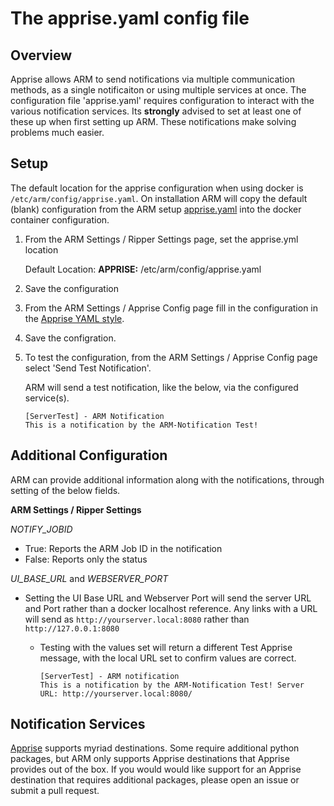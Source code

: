 # The apprise.yaml config file

## Overview

Apprise allows ARM to send notifications via multiple communication methods, as a single notificaiton or using multiple services at once.
The configuration file 'apprise.yaml' requires configuration to interact with the various notification services.
Its **strongly** advised to set at least one of these up when first setting up ARM. These notifications make solving problems much easier.

## Setup

The default location for the apprise configuration when using docker is `/etc/arm/config/apprise.yaml`.
On installation ARM will copy the default (blank) configuration from the ARM setup
[apprise.yaml](https://github.com/automatic-ripping-machine/automatic-ripping-machine/blob/main/setup/apprise.yaml) into the docker container configuration.

1. From the ARM Settings / Ripper Settings page, set the apprise.yml location

    Default Location:
    **APPRISE:** /etc/arm/config/apprise.yaml

2. Save the configuration
3. From the ARM Settings / Apprise Config page fill in the configuration in the [Apprise YAML style](https://github.com/caronc/apprise/wiki/config_yaml).
4. Save the configration.
5. To test the configuration, from the ARM Settings / Apprise Config page select 'Send Test Notification'.

    ARM will send a test notification, like the below, via the configured service(s).
    ```
    [ServerTest] - ARM Notification
    This is a notification by the ARM-Notification Test!
    ```

## Additional Configuration

ARM can provide additional information along with the notifications, through setting of the below fields.

**ARM Settings / Ripper Settings**

_NOTIFY_JOBID_
- True: Reports the ARM Job ID in the notification
- False: Reports only the status

_UI_BASE_URL_ and _WEBSERVER_PORT_
- Setting the UI Base URL and Webserver Port will send the server URL and Port rather than a docker localhost reference.
    Any links with a URL will send as `http://yourserver.local:8080` rather than `http://127.0.0.1:8080`
  - Testing with the values set will return a different Test Apprise message,
    with the local URL set to confirm values are correct.

    ```
    [ServerTest] - ARM notification
    This is a notification by the ARM-Notification Test! Server URL: http://yourserver.local:8080/
    ```

## Notification Services

[Apprise](https://github.com/caronc/apprise/wiki) supports myriad destinations. Some require additional python packages, but ARM only supports Apprise destinations that Apprise provides out of the box.
If you would would like support for an Apprise destination that requires additional packages, please open an issue or submit a pull request.
